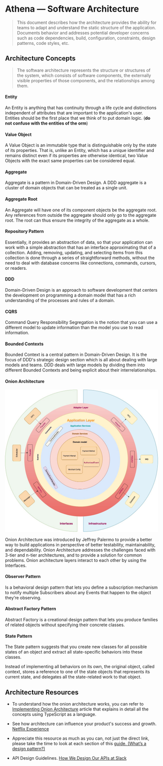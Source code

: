 # Athena — Software Architecture

> This document describes how the architecture provides the ability for teams
> to adapt and understand the static structure of the application.
> Documents behavior and addresses potential developer concerns such as code dependencies,
> build, configuration, constraints, design patterns, code styles, etc.

## Architecture Concepts

> The software architecture represents the structure or structures of the system,
> which consists of software components, the externally visible properties of those components,
> and the relationships among them.

#### Entity

An Entity is anything that has continuity through a life cycle and distinctions independent
of attributes that are important to the application's user. Entities should be the first
place that we think of to put domain logic. (**do not confuse with the entities of the orm**)

#### Value Object

A Value Object is an immutable type that is distinguishable only by the state of its properties.
That is, unlike an Entity, which has a unique identifier and remains distinct even if its
properties are otherwise identical, two Value Objects with the exact same properties can be considered equal.

#### Aggregate

Aggregate is a pattern in Domain-Driven Design. A DDD aggregate is a cluster of domain objects that can be treated as a single unit.

#### Aggregate Root

An Aggregate will have one of its component objects be the aggregate root. Any references from outside the aggregate should only go to the aggregate root. The root can thus ensure the integrity of the aggregate as a whole.

#### Repository Pattern

Essentially, it provides an abstraction of data, so that your application can work with a simple abstraction that has an interface approximating that of a collection. Adding, removing, updating, and selecting items from this collection is done through a series of straightforward methods, without the need to deal with database concerns like connections, commands, cursors, or readers.

#### DDD

Domain-Driven Design is an approach to software development that centers the development on programming a domain model that has a rich understanding of the processes and rules of a domain.

#### CQRS

Command Query Responsibility Segregation is the notion that you can use a different model to update information than the model you use to read information.

#### Bounded Contexts

Bounded Context is a central pattern in Domain-Driven Design. It is the focus of DDD's strategic design section which is all about dealing with large models and teams. DDD deals with large models by dividing them into different Bounded Contexts and being explicit about their interrelationships.

#### Onion Architecture

![Onion-Architecture](/docs/architecture/assets/onion-architecture.jpeg)

Onion Architecture was introduced by Jeffrey Palermo to provide a better way to build applications in perspective of better testability, maintainability, and dependability. Onion Architecture addresses the challenges faced with 3-tier and n-tier architectures, and to provide a solution for common problems. Onion architecture layers interact to each other by using the Interfaces.

#### Observer Pattern

Is a behavioral design pattern that lets you define a subscription mechanism to notify multiple Subscribers about any Events that happen to the object they’re observing.

#### Abstract Factory Pattern

Abstract Factory is a creational design pattern that lets you produce families of related objects without specifying their concrete classes.

#### State Pattern

The State pattern suggests that you create new classes for all possible states of an object and extract all state-specific behaviors into these classes.

Instead of implementing all behaviors on its own, the original object, called context, stores a reference to one of the state objects that represents its current state, and delegates all the state-related work to that object.

## Architecture Resources

- To understand how the onion architecture works, you can refer to
[Implementing Onion Architecture](https://dev.to/remojansen/implementing-the-onion-architecture-in-nodejs-with-typescript-and-inversifyjs-10ad)
article that explains in detail all the concepts using TypeScript as a language.

- See how architecture can influence your product's success and growth. 
[Netflix Experience](https://netflixtechblog.com/ready-for-changes-with-hexagonal-architecture-b315ec967749)

- Appreciate this resource as much as you can, not just the direct link, please take the
time to look at each section of this [guide. (What’s a design pattern?)](https://refactoring.guru/design-patterns/what-is-pattern)

- API Design Guidelines. [How We Design Our APIs at Slack](https://slack.engineering/how-we-design-our-apis-at-slack/)
